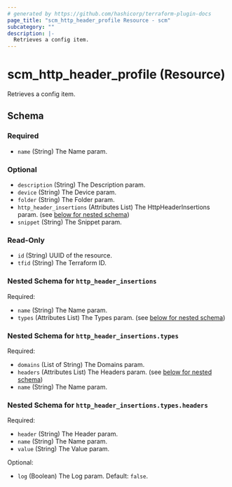 ```yaml
---
# generated by https://github.com/hashicorp/terraform-plugin-docs
page_title: "scm_http_header_profile Resource - scm"
subcategory: ""
description: |-
  Retrieves a config item.
---
```


# scm_http_header_profile (Resource)

Retrieves a config item.



<!-- schema generated by tfplugindocs -->
## Schema

### Required

- `name` (String) The Name param.

### Optional

- `description` (String) The Description param.
- `device` (String) The Device param.
- `folder` (String) The Folder param.
- `http_header_insertions` (Attributes List) The HttpHeaderInsertions param. (see [below for nested schema](#nestedatt--http_header_insertions))
- `snippet` (String) The Snippet param.

### Read-Only

- `id` (String) UUID of the resource.
- `tfid` (String) The Terraform ID.

<a id="nestedatt--http_header_insertions"></a>
### Nested Schema for `http_header_insertions`

Required:

- `name` (String) The Name param.
- `types` (Attributes List) The Types param. (see [below for nested schema](#nestedatt--http_header_insertions--types))

<a id="nestedatt--http_header_insertions--types"></a>
### Nested Schema for `http_header_insertions.types`

Required:

- `domains` (List of String) The Domains param.
- `headers` (Attributes List) The Headers param. (see [below for nested schema](#nestedatt--http_header_insertions--types--headers))
- `name` (String) The Name param.

<a id="nestedatt--http_header_insertions--types--headers"></a>
### Nested Schema for `http_header_insertions.types.headers`

Required:

- `header` (String) The Header param.
- `name` (String) The Name param.
- `value` (String) The Value param.

Optional:

- `log` (Boolean) The Log param. Default: `false`.
